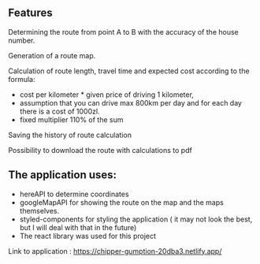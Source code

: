 ## Features
Determining the route from point A to B with the accuracy of the house number. 

Generation of a route map. 

Calculation of route length, travel time and expected cost according to the formula:
 - cost per kilometer * given price of driving 1 kilometer,
 - assumption that you can drive max 800km per day and for each day there is a cost of 1000zl.
 - fixed multiplier 110% of the sum
 
Saving the history of route calculation

Possibility to download the route with calculations to pdf

## The application uses:
 - hereAPI to determine coordinates
 - googleMapAPI for showing the route on the map and the maps themselves.
 - styled-components for styling the application ( it may not look the best, but I will deal with that in the future)
 - The react library was used for this project

Link to application : https://chipper-gumption-20dba3.netlify.app/
